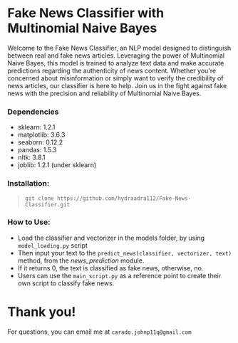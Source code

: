 # Fake News Classifier with Multinomial Naive Bayes

Welcome to the Fake News Classifier, an NLP model designed to distinguish between real and fake news articles. 
Leveraging the power of Multinomial Naive Bayes, this model is trained to analyze text data and make accurate 
predictions regarding the authenticity of news content. Whether you're concerned about misinformation or simply want 
to verify the credibility of news articles, our classifier is here to help. Join us in the fight against fake news with 
the precision and reliability of Multinomial Naive Bayes.  

### Dependencies
* sklearn: 1.2.1
* matplotlib: 3.6.3
* seaborn: 0.12.2
* pandas: 1.5.3
* nltk: 3.8.1
* joblib: 1.2.1 (under sklearn)

### Installation:
> `git clone https://github.com/hydraadra112/Fake-News-Classifier.git`

### How to Use:
* Load the classifier and vectorizer in the models folder, by using `model_loading.py` script
* Then input your text to the `predict_news(classifier, vectorizer, text)` method, from the *news_prediction* module.
* If it returns 0, the text is classified as fake news, otherwise, no.
* Users can use the `main_script.py` as a reference point to create their own script to classify fake news.

# Thank you!
For questions, you can email me at `carado.johnp11q@gmail.com`

